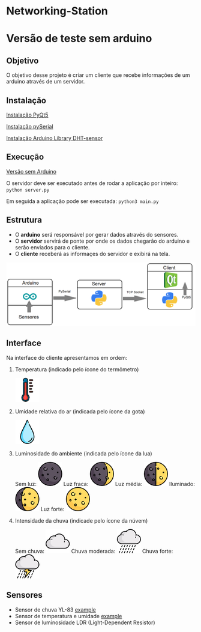 # Networking-Station
# Versão de teste sem arduino

## Objetivo

O objetivo desse projeto é criar um cliente que recebe informações de um arduino através de um servidor.


## Instalação

[Instalação PyQt5](http://pyqt.sourceforge.net/Docs/PyQt5/installation.html)

[Instalação pySerial](http://pyserial.readthedocs.io/en/latest/pyserial.html)

[Instalação Arduino Library DHT-sensor](https://github.com/adafruit/DHT-sensor-library)

## Execução

[Versão sem Arduino](https://github.com/lfelipev/Networking-Station/tree/no-arduino)

O servidor deve ser executado antes de rodar a aplicação por inteiro: ```python server.py```

Em seguida a aplicação pode ser executada: ```python3 main.py```

## Estrutura

- O **arduino** será responsável por gerar dados através do sensores.
- O **servidor** servirá de ponte por onde os dados chegarão do arduino e serão enviados para o cliente.
- O **cliente** receberá as informaçes do servidor e exibirá na tela.

![estruct](https://github.com/lfelipev/Networking-Station/blob/master/pics/estrutura.png "Estrutura do projeto")

## Interface

Na interface do cliente apresentamos em ordem:

1. Temperatura (indicado pelo ícone do termômetro)

   ![thermometer](https://github.com/lfelipev/Networking-Station/blob/master/pics/thermometer.png "Thermometer")
2. Umidade relativa do ar (indicada pelo ícone da gota)

   ![drop](https://github.com/lfelipev/Networking-Station/blob/master/pics/drop.png "Drop")
3. Luminosidade do ambiente (indicada pelo ícone da lua)

   Sem luz: ![dark](https://github.com/lfelipev/Networking-Station/blob/master/pics/dark.png "Dark")
   Luz fraca: ![dim-light](https://github.com/lfelipev/Networking-Station/blob/master/pics/dim-light.png "Dim-light")
   Luz média: ![medium-light](https://github.com/lfelipev/Networking-Station/blob/master/pics/medium-light.png "Medium-light")
   Iluminado: ![light](https://github.com/lfelipev/Networking-Station/blob/master/pics/light.png "Light")
   Luz forte: ![very-light](https://github.com/lfelipev/Networking-Station/blob/master/pics/very-light.png "Very-light")
4. Intensidade da chuva (indicade pelo ícone da núvem)

   Sem chuva: ![no-rain](https://github.com/lfelipev/Networking-Station/blob/master/pics/no-rain.png "No rain")
   Chuva moderada: ![rain](https://github.com/lfelipev/Networking-Station/blob/master/pics/rain.png "Rain")
   Chuva forte: ![storm](https://github.com/lfelipev/Networking-Station/blob/master/pics/storm.png "Storm")

## Sensores

- Sensor de chuva YL-83 [example](https://www.filipeflop.com/blog/sensor-de-chuva-yl-83/)
- Sensor de temperatura e umidade [example](https://www.filipeflop.com/produto/sensor-de-umidade-e-temperatura-dht11/)
- Sensor de luminosidade LDR (Light-Dependent Resistor)
